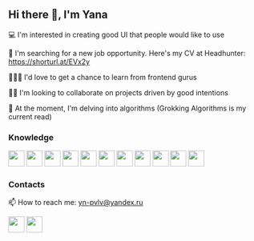## Hi there 👋, I'm Yana

💻 I'm interested in creating good UI that people would like to use

🤔 I'm searching for a new job opportunity. Here's my CV at Headhunter: <a href='https://yoshkar-ola.hh.ru/resume/bcf49f7fff0dd34c190039ed1f316433507078'>https://shorturl.at/EVx2y</a>

👨🏻‍💻 I'd love to get a chance to learn from frontend gurus

👯‍♀️ I'm looking to collaborate on projects driven by good intentions

🔭 At the moment, I'm delving into algorithms (Grokking Algorithms is my current read)

### Knowledge
<a href="https://developer.mozilla.org/en-US/docs/Web/JavaScript"><img height="32" width="32" src="https://cdn.simpleicons.org/javascript" /></a>
<a href="https://www.typescriptlang.org/"><img height="32" width="32" src="https://cdn.simpleicons.org/typescript" /></a>
<a href="https://www.w3.org/Style/CSS/Overview.en.html"><img height="32" width="32" src="https://cdn.simpleicons.org/css3" /></a>
<a href="https://webpack.js.org/"><img height="32" width="32" src="https://cdn.simpleicons.org/webpack" /></a>
<a href="https://www.w3.org/TR/2011/WD-html5-20110405/"><img height="32" width="32" src="https://cdn.simpleicons.org/html5" /></a>
<a href="https://react.dev/"><img height="32" width="32" src="https://cdn.simpleicons.org/react" /></a>
<a href="https://redux.js.org/"><img height="32" width="32" src="https://cdn.simpleicons.org/redux" /></a>
<a href="https://figma.com"><img height="32" width="32" src="https://cdn.simpleicons.org/figma" /></a>
<a href="https://docs.cypress.io/"><img height="32" width="32" src="https://cdn.simpleicons.org/cypress" /></a>
<a href="https://jestjs.io/"><img height="32" width="32" src="https://cdn.simpleicons.org/jest" /></a>
<a href="https://eslint.org/"><img height="32" width="32" src="https://cdn.simpleicons.org/eslint" /></a>

### Contacts
📫 How to reach me: yn-pvlv@yandex.ru

<a href="https://t.me/ynpvlv"><img height="32" width="32" src="https://cdn.simpleicons.org/telegram/26A5E4" /></a>
<a href="https://wa.me/qr/AY5DZJ3WL474E1"><img height="32" width="32" src="https://cdn.simpleicons.org/whatsapp/25D366" /></a>
